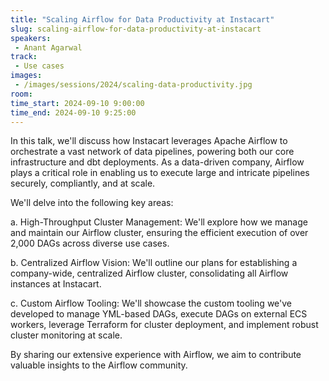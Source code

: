 ```yaml
---
title: "Scaling Airflow for Data Productivity at Instacart"
slug: scaling-airflow-for-data-productivity-at-instacart
speakers:
 - Anant Agarwal
track:
 - Use cases
images:
 - /images/sessions/2024/scaling-data-productivity.jpg 
room: 
time_start: 2024-09-10 9:00:00
time_end: 2024-09-10 9:25:00
---
```


In this talk, we'll discuss how Instacart leverages Apache Airflow to orchestrate a vast network of data pipelines, powering both our core infrastructure and dbt deployments. As a data-driven company, Airflow plays a critical role in enabling us to execute large and intricate pipelines securely, compliantly, and at scale.

We'll delve into the following key areas:

a. High-Throughput Cluster Management: We'll explore how we manage and maintain our Airflow cluster, ensuring the efficient execution of over 2,000 DAGs across diverse use cases.

b. Centralized Airflow Vision: We'll outline our plans for establishing a company-wide, centralized Airflow cluster, consolidating all Airflow instances at Instacart.

c. Custom Airflow Tooling: We'll showcase the custom tooling we've developed to manage YML-based DAGs, execute DAGs on external ECS workers, leverage Terraform for cluster deployment, and implement robust cluster monitoring at scale.

By sharing our extensive experience with Airflow, we aim to contribute valuable insights to the Airflow community.